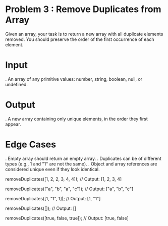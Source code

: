 # Problem 3 : Remove Duplicates from Array

Given an array, your task is to return a new array with all
duplicate elements removed.
You should preserve the order of the first occurrence of
each element.

# Input
. An array of any primitive values: number, string,
boolean, null, or undefined.

# Output
. A new array containing only unique elements, in
the order they first appear.

# Edge Cases
. Empty array should return an empty array.
. Duplicates can be of different types (e.g., 1 and "1"
are not the same).
. Object and array references are considered unique
even if they look identical.

removeDuplicates([1, 2, 2, 3, 4, 4]);
// Output: [1, 2, 3, 4]

removeDuplicates(["a", "b", "a", "c"]);
// Output: ["a", "b", "c"]

removeDuplicates([1, "1", 1]);
// Output: [1, "1"]

removeDuplicates([]);
// Output: []

removeDuplicates([true, false, true]);
// Output: [true, false]